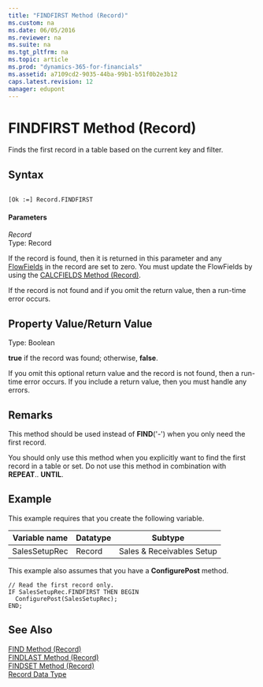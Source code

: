 ```yaml
---
title: "FINDFIRST Method (Record)"
ms.custom: na
ms.date: 06/05/2016
ms.reviewer: na
ms.suite: na
ms.tgt_pltfrm: na
ms.topic: article
ms.prod: "dynamics-365-for-financials"
ms.assetid: a7109cd2-9035-44ba-99b1-b51f0b2e3b12
caps.latest.revision: 12
manager: edupont
---
```

# FINDFIRST Method (Record)
Finds the first record in a table based on the current key and filter.  
  
## Syntax  
  
```  
  
[Ok :=] Record.FINDFIRST  
```  
  
#### Parameters  
 *Record*  
 Type: Record  
  
 If the record is found, then it is returned in this parameter and any [FlowFields](FlowFields.md) in the record are set to zero. You must update the FlowFields by using the [CALCFIELDS Method \(Record\)](devenv-CALCFIELDS-Method-Record.md).  
  
 If the record is not found and if you omit the return value, then a run-time error occurs.  
  
## Property Value/Return Value  
 Type: Boolean  
  
 **true** if the record was found; otherwise, **false**.  
  
 If you omit this optional return value and the record is not found, then a run-time error occurs. If you include a return value, then you must handle any errors.  
  
## Remarks  
 This method should be used instead of **FIND**\('-'\) when you only need the first record.  
  
 You should only use this method when you explicitly want to find the first record in a table or set. Do not use this method in combination with **REPEAT**.. **UNTIL**.  
  
## Example  
 This example requires that you create the following variable.  
  
|Variable name|Datatype|Subtype|  
|-------------------|--------------|-------------|  
|SalesSetupRec|Record|Sales & Receivables Setup|  
  
 This example also assumes that you have a **ConfigurePost** method.  
  
```  
// Read the first record only.   
IF SalesSetupRec.FINDFIRST THEN BEGIN  
  ConfigurePost(SalesSetupRec);  
END;  
```  
  
## See Also  
 [FIND Method \(Record\)](devenv-FIND-Method-Record.md)   
 [FINDLAST Method \(Record\)](devenv-FINDLAST-Method-Record.md)   
 [FINDSET Method \(Record\)](devenv-FINDSET-Method-Record.md)   
 [Record Data Type](Record-Data-Type.md)